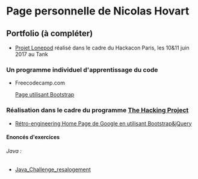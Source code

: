 # Page personnelle de Nicolas Hovart

## Portfolio (à compléter)

* [Projet Lonepod](https://NicolasHov.github.io/lonepod/#svg) réalisé dans le cadre du Hackacon Paris, les 10&11 juin 2017 au Tank

### Un programme individuel d'apprentissage du code 

* Freecodecamp.com

  [Page utilisant Bootstrap](https://NicolasHov.github.io/Tribute_Page_Gandhi/#svg)
  
### Réalisation dans le cadre du programme [The Hacking Project](thehackingproject.com)
 
 * [Rétro-engineering Home Page de Google en utilisant Bootstrap&jQuery](https://github.com/NicolasHov/home_page_google)
 
<!--* (Projet de création d'une application Web Java avec Spring Boot et Hibernate (techno front à déterminer)...) -->
<!--* (Création d'une interface ReactJS pour l'application Web Java -->
<!--Selon progression :-->
<!--* Création d'une page web de ressources HTML/CSS en ReactJS-->


#### Enoncés d'exercices

###### Java :

* [Java_Challenge_resalogement](https://github.com/simplonco/Java_Challenge_resalogement)


